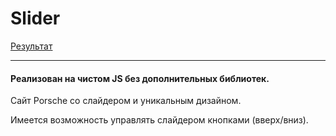 # Slider
[Результат](https://maksgd.github.io/3.Slider/)
*** 
#### Реализован на чистом JS без дополнительных библиотек.

Сайт Porsche со слайдером и уникальным дизайном. 

Имеется возможность управлять слайдером кнопками (вверх/вниз).

